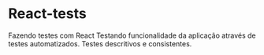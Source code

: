 # React-tests
Fazendo testes com React
Testando funcionalidade da aplicação através de testes automatizados.
Testes descritivos e consistentes.
